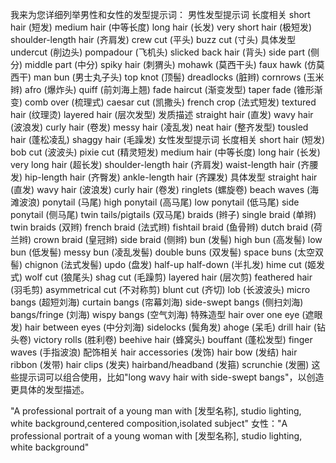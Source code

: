 我来为您详细列举男性和女性的发型提示词：
男性发型提示词
长度相关
short hair (短发) medium hair (中等长度) long hair (长发) very short hair (极短发) shoulder-length hair (齐肩发) crew cut (平头) buzz cut (寸头)
具体发型
undercut (削边头) pompadour (飞机头) slicked back hair (背头) side part (侧分) middle part (中分) spiky hair (刺猬头) mohawk (莫西干头) faux hawk (仿莫西干) man bun (男士丸子头) top knot (顶髻) dreadlocks (脏辫) cornrows (玉米辫) afro (爆炸头) quiff (前刘海上翘) fade haircut (渐变发型) taper fade (锥形渐变) comb over (梳理式) caesar cut (凯撒头) french crop (法式短发) textured hair (纹理烫) layered hair (层次发型)
发质描述
straight hair (直发) wavy hair (波浪发) curly hair (卷发) messy hair (凌乱发) neat hair (整齐发型) tousled hair (蓬松凌乱) shaggy hair (毛躁发)
女性发型提示词
长度相关
short hair (短发) bob cut (波波头) pixie cut (精灵短发) medium hair (中等长度) long hair (长发) very long hair (超长发) shoulder-length hair (齐肩发) waist-length hair (齐腰发) hip-length hair (齐臀发) ankle-length hair (齐踝发)
具体发型
straight hair (直发) wavy hair (波浪发) curly hair (卷发) ringlets (螺旋卷) beach waves (海滩波浪) ponytail (马尾) high ponytail (高马尾) low ponytail (低马尾) side ponytail (侧马尾) twin tails/pigtails (双马尾) braids (辫子) single braid (单辫) twin braids (双辫) french braid (法式辫) fishtail braid (鱼骨辫) dutch braid (荷兰辫) crown braid (皇冠辫) side braid (侧辫) bun (发髻) high bun (高发髻) low bun (低发髻) messy bun (凌乱发髻) double buns (双发髻) space buns (太空双髻) chignon (法式发髻) updo (盘发) half-up half-down (半扎发) hime cut (姬发式) wolf cut (狼尾头) shag cut (毛躁剪) layered hair (层次剪) feathered hair (羽毛剪) asymmetrical cut (不对称剪) blunt cut (齐切) lob (长波波头) micro bangs (超短刘海) curtain bangs (帘幕刘海) side-swept bangs (侧扫刘海) bangs/fringe (刘海) wispy bangs (空气刘海)
特殊造型
hair over one eye (遮眼发) hair between eyes (中分刘海) sidelocks (鬓角发) ahoge (呆毛) drill hair (钻头卷) victory rolls (胜利卷) beehive hair (蜂窝头) bouffant (蓬松发型) finger waves (手指波浪)
配饰相关
hair accessories (发饰) hair bow (发结) hair ribbon (发带) hair clips (发夹) hairband/headband (发箍) scrunchie (发圈)
这些提示词可以组合使用，比如"long wavy hair with side-swept bangs"，以创造更具体的发型描述。

"A professional portrait of a young man with [发型名称], studio lighting, white background,centered composition,isolated subject"
 女性："A professional portrait of a young woman with [发型名称], studio lighting, white background"